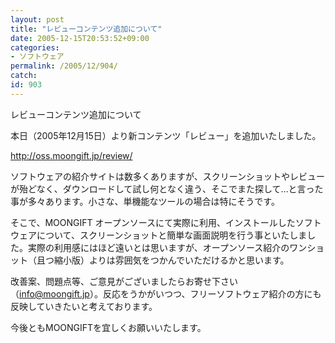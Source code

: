 ```yaml
---
layout: post
title: "レビューコンテンツ追加について"
date: 2005-12-15T20:53:52+09:00
categories:
- ソフトウェア
permalink: /2005/12/904/
catch: 
id: 903
---
```

レビューコンテンツ追加について
<!--more-->
本日（2005年12月15日）より新コンテンツ「レビュー」を追加いたしました。

http://oss.moongift.jp/review/

ソフトウェアの紹介サイトは数多くありますが、スクリーンショットやレビューが殆どなく、ダウンロードして試し何となく違う、そこでまた探して…と言った事が多々あります。小さな、単機能なツールの場合は特にそうです。

そこで、MOONGIFT オープンソースにて実際に利用、インストールしたソフトウェアについて、スクリーンショットと簡単な画面説明を行う事といたしました。実際の利用感にはほど遠いとは思いますが、オープンソース紹介のワンショット（且つ縮小版）よりは雰囲気をつかんでいただけるかと思います。

改善案、問題点等、ご意見がございましたらお寄せ下さい（info@moongift.jp）。反応をうかがいつつ、フリーソフトウェア紹介の方にも反映していきたいと考えております。

今後ともMOONGIFTを宜しくお願いいたします。